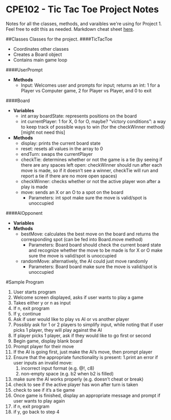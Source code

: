 # CPE102 - Tic Tac Toe Project Notes

Notes for all the classes, methods, and varaibles we're using for Project 1. Feel free to edit this as needed. Markdown cheat sheet [here](https://github.com/adam-p/markdown-here/wiki/Markdown-Cheatsheet).

##Classes
Classes for the project.
####TicTacToe
* Coordinates other classes
* Creates a Board object
* Contains main game loop

####UserPrompt
* **Methods**
    * Input: Welcomes user and prompts for input; returns an int: 1 for a Player vs Computer game, 2 for Player vs          Player, and 0 to exit

####Board
* **Variables**
    * int array boardState: represents positions on the board
    * int currentPlayer: 1 for X, 0 for O, maybe?
    “victory conditions”: a way to keep track of possible ways to win (for the checkWinner method) [might not need        this]
* **Methods**
    * display: prints the current board state
    * reset: resets all values in the array to 0
    * endTurn: swaps the currentPlayer
    * checkTie: determines whether or not the game is a tie (by seeing if there are any spaces left open: checkWinner       should run after each move is made, so if it doesn’t see a winner, checkTie will run and report a tie if there        are no more open spaces)
    * checkWinner: checks whether or not the active player won after a play is made
    * move: sends an X or an O to a spot on the board
        * Parameters: int spot
          make sure the move is valid/spot is unoccupied

####AIOpponent
* **Variables**
* **Methods**
    * bestMove: calculates the best move on the board and returns the corresponding spot (can be fed into Board.move         method)
        * Parameters: Board board
          should check the current board state and recognize whether the move to be made is for X or O
          make sure the move is valid/spot is unoccupied
    * randomMove: alternatively, the AI could just move randomly
        * Parameters: Board board
          make sure the move is valid/spot is unoccupied


#Sample Program
1. User starts program
2. Welcome screen displayed, asks if user wants to play a game
3. Takes either y or n as input
  1. If n, exit program
  2. If y, continue
4. Ask if user would like to play vs AI or vs another player
  1. Possibly ask for 1 or 2 players to simplify input, while noting that if user picks 1 player, they will play           against the AI
  2. If player picks 1 player, ask if they would like to go first or second
5. Begin game, display blank board
  1. Prompt player for their move
  2. If the AI is going first, just make the AI’s move, then prompt player
6. Ensure that the appropriate functionality is present:
  1.print an error if user inputs an invalid move:
    1.  incorrect input format (e.g. @!, c8)
    2.  non-empty space (e.g. b2 when b2 is filled)
  2. make sure the AI works properly (e.g. doesn’t cheat or break)
  3. check to see if the active player has won after turn is taken
  4. check to see if it’s a tie game
7. Once game is finished, display an appropriate message and prompt if user wants to play again
  1. if n, exit program
  2. if y, go back to step 4
